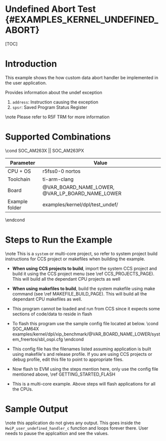 # Undefined Abort Test {#EXAMPLES_KERNEL_UNDEFINED_ABORT}

[TOC]

# Introduction
This example shows the how custom data abort handler be implemented in the user application.

Provides information about the undef exception
1. `address`: Instruction causing the exception
2. `spsr`: Saved Program Status Register

\note Please refer to R5F TRM for more information

# Supported Combinations

\cond SOC_AM263X || SOC_AM263PX

 Parameter      | Value
 ---------------|-----------
 CPU + OS       | r5fss0-0 nortos
 Toolchain      | ti-arm-clang
 Board          | @VAR_BOARD_NAME_LOWER, @VAR_LP_BOARD_NAME_LOWER
 Example folder | examples/kernel/dpl/test_undef/

\endcond

# Steps to Run the Example

\note This is a `system` or multi-core project, so refer to system project build instructions for CCS project or makefiles when building the example.

- **When using CCS projects to build**, import the system CCS project
  and build it using the CCS project menu (see \ref CCS_PROJECTS_PAGE). This will build all the dependant CPU projects as well
- **When using makefiles to build**, build the system makefile using
  make command (see \ref MAKEFILE_BUILD_PAGE). This will build all the dependant CPU makefiles as well.

- This program cannot be loaded and run from CCS since it expects some sections of code/data to reside in flash

- To flash this program use the sample config file located at below.
\cond SOC_AM64X
        examples/kernel/dpl/xip_benchmark/@VAR_BOARD_NAME_LOWER/system_freertos/sbl_ospi.cfg
\endcond

- This config file has the filenames listed assuming application is built using makefile's and release profile.
  If you are using CCS projects or debug profile, edit this file to point to appropriate files.

- Now flash to EVM using the steps mention here, only use the config file mentioned above, \ref GETTING_STARTED_FLASH

- This is a multi-core example. Above steps will flash applications for all the CPUs.


# Sample Output

\note this application do not gives any output. This goes inside the `HwiP_user_undefined_handler_c` function and loops forever there. User needs to pause the applcaition and see the values.
